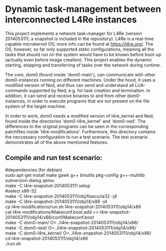 Dynamic task-management between interconnected L4Re instances  
====================================  
  
This project implements a network task-manager for L4Re (version 2014053111; a snapshot is included in the repository). L4Re is a real-time capable microkernel OS; more info can be found at https://l4re.org/. The OS, however, so far only supported static configurations, meaning all the tasks that should run on the system would have to be known before boot-up (actually even before image creation). This project enables the dynamic starting, stopping and transferring of tasks over the network during runtime.  
  
The core, dom0 (found inside 'dom0-main'), can communicate with other dom0-instances running on different machines. Under the hood, it uses a modified version of Ned, and thus can send and understand all LUA-commands supported by Ned, e.g. for task creation and termination. In addition, it can send and receive binaries to and from other dom0-instances, in order to execute programs that are not present on the file system of the target machine.  
  
In order to work, dom0 needs a modified version of l4re_kernel and Ned, found inside the directories 'dom0-l4re_kernel' and 'dom0-ned'. The differences to the original programs can be seen in the corresponding patchfiles inside 'l4re-modifications'. 
Furthermore, this directory contains the neccessary configuration to run a test scenario. The test scenario demonstrates all of the above mentioned features.  
  



Compile and run test scenario:  
-------------------------  
#dependencies (for debian)  
sudo apt-get install make gawk g++ binutils pkg-config g++-multilib subversion dialog qemu  
make -C l4re-snapshot-2014053111 setup  
#select x86-32  
make -C l4re-snapshot-2014053111/obj/fiasco/ia32 -j4  
make -C l4re-snapshot-2014053111/obj/l4/x86 -j4  
cp l4re-modifications/run.sh l4re-snapshot-2014053111/obj/l4/x86  
cat l4re-modifications/Makeconf.boot.add >> l4re-snapshot-2014053111/obj/l4/x86/conf/Makeconf.boot  
make -C dom0-main/ O=../l4re-snapshot-2014053111/obj/l4/x86/  
make -C dom0-ned/ O=../l4re-snapshot-2014053111/obj/l4/x86/  
make -C dom0-l4re_kernel/ O=../l4re-snapshot-2014053111/obj/l4/x86/  
cd l4re-snapshot-2014053111/obj/l4/x86  
./run.sh  
